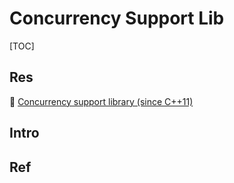 # Concurrency Support Lib

[TOC]



## Res
📂 [Concurrency support library (since C++11)](https://en.cppreference.com/w/cpp/thread)



## Intro


## Ref

